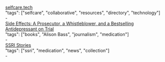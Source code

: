 [selfcare.tech](http://selfcare.tech)<br />
"tags": ["selfcare", "collaborative", "resources", "directory", "technology"]<br />
-<br />
[Side Effects: A Prosecutor, a Whistleblower, and a Bestselling Antidepressant on Trial](http://a.co/0BuSDiT)<br />
"tags": ["books", "Alison Bass", "journalism", "medication"]<br />
-<br />
[SSRI Stories](https://ssristories.org/)<br />
"tags": ["ssri", "medication", "news", "collection"]<br />
-<br />
